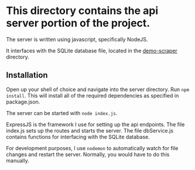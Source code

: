 # This directory contains the api server portion of the project.

The server is written using javascript, specifically NodeJS.

It interfaces with the SQLite database file, located in the [demo-scraper](../demo-scraper) directory.


## Installation

Open up your shell of choice and navigate into the server directory.
Run `npm install`. This will install all of the required dependencies as specified in package.json.

The server can be started with `node index.js`.

ExpressJS is the framework I use for setting up the api endpoints.
The file index.js sets up the routes and starts the server.
The file dbService.js contains functions for interfacing with the SQLite database.

For development purposes, I use `nodemon` to automatically watch for file changes and restart the server. Normally, you would have to do this manually.
